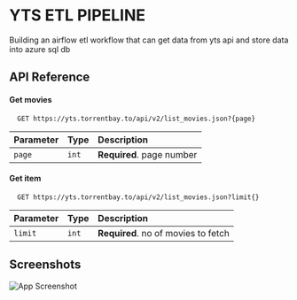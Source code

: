 
# YTS ETL PIPELINE

Building an airflow etl workflow that can get data from yts api and store data into azure sql db

## API Reference

#### Get movies 

```http
  GET https://yts.torrentbay.to/api/v2/list_movies.json?{page}
```

| Parameter | Type     | Description                |
| :-------- | :------- | :------------------------- |
| `page` | `int` | **Required**. page number |

#### Get item

```http
  GET https://yts.torrentbay.to/api/v2/list_movies.json?limit{}
```

| Parameter | Type     | Description                       |
| :-------- | :------- | :-------------------------------- |
| `limit`      | `int` | **Required**. no of movies to fetch |



## Screenshots

![App Screenshot](https://via.placeholder.com/468x300?text=App+Screenshot+Here)

